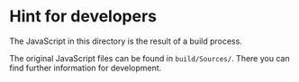 # Hint for developers

The JavaScript in this directory is the result of a build process.

The original JavaScript files can be found in `build/Sources/`. There you can find further information for development.
